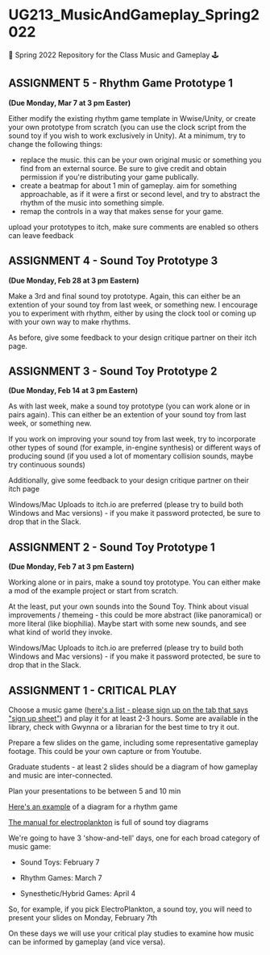 # UG213_MusicAndGameplay_Spring2022
🎼 Spring 2022 Repository for the Class Music and Gameplay 🕹️

ASSIGNMENT 5 - Rhythm Game Prototype 1 
------
**(Due Monday, Mar 7 at 3 pm Easter)**

Either modify the existing rhythm game template in Wwise/Unity, or create your own prototype from scratch (you can use the clock script from the sound toy if you wish to work exclusively in Unity). At a minimum, try to change the following things:

- replace the music. this can be your own original music or something you find from an external source. Be sure to give credit and obtain permission if you're distributing your game publically.
- create a beatmap for about 1 min of gameplay. aim for something approachable, as if it were a first or second level, and try to abstract the rhythm of the music into something simple.
- remap the controls in a way that makes sense for your game.

upload your prototypes to itch, make sure comments are enabled so others can leave feedback


ASSIGNMENT 4 - Sound Toy Prototype 3 
------
**(Due Monday, Feb 28 at 3 pm Eastern)**

Make a 3rd and final sound toy prototype. Again, this can either be an extention of your sound toy from last week, or something new. I encourage you to experiment with rhythm, either by using the clock tool or coming up with your own way to make rhythms.

As before, give some feedback to your design critique partner on their itch page.


ASSIGNMENT 3 - Sound Toy Prototype 2 
------
**(Due Monday, Feb 14 at 3 pm Eastern)**

As with last week, make a sound toy prototype (you can work alone or in pairs again). This can either be an extention of your sound toy from last week, or something new.

If you work on improving your sound toy from last week, try to incorporate other types of sound (for example, in-engine synthesis) or different ways of producing sound (if you used a lot of momentary collision sounds, maybe try continuous sounds)

Additionally, give some feedback to your design critique partner on their itch page

Windows/Mac Uploads to itch.io are preferred (please try to build both Windows and Mac versions) - if you make it password protected, be sure to drop that in the Slack.

ASSIGNMENT 2 - Sound Toy Prototype 1 
------
**(Due Monday, Feb 7 at 3 pm Eastern)**

Working alone or in pairs, make a sound toy prototype.  You can either make a mod of the example project or start from scratch.

At the least, put your own sounds into the Sound Toy.  Think about visual improvements / themeing - this could be more abstract (like panoramical) or more literal (like biophilia). Maybe start with some new sounds, and see what kind of world they invoke.

Windows/Mac Uploads to itch.io are preferred (please try to build both Windows and Mac versions) - if you make it password protected, be sure to drop that in the Slack.

ASSIGNMENT 1 - CRITICAL PLAY
------

Choose a music game ([here's a list - please sign up on the tab that says "sign up sheet"](https://docs.google.com/spreadsheets/d/14mBE0D4OONFe5WcpYIexCtgGP8hsAjTXgIp4Bi0yM6U/edit?usp=sharing)) and play it for at least 2-3 hours. Some are available in the library, check with Gwynna or a librarian for the best time to try it out. 

Prepare a few slides on the game, including some representative gameplay footage. This could be your own capture or from Youtube. 

Graduate students - at least 2 slides should be a diagram of how gameplay and music are inter-connected.

Plan your presentations to be between 5 and 10 min

[Here's an example](https://docs.google.com/presentation/d/1CggJ1078_SK6u3FUuh_zdi21taIblNFtIIb4zXcU5p8/edit?usp=sharing) of a diagram for a rhythm game

[The manual for electroplankton](https://www.nintendo.com/consumer/gameslist/manuals/DS_Electroplankton.pdf) is full of sound toy diagrams

We're going to have 3 'show-and-tell' days, one for each broad category of music game:

 - Sound Toys: February 7

 - Rhythm Games: March 7

 - Synesthetic/Hybrid Games: April 4

So, for example, if you pick ElectroPlankton, a sound toy, you will need to present your slides on Monday, February 7th

On these days we will use your critical play studies to examine how music can be informed by gameplay (and vice versa).


